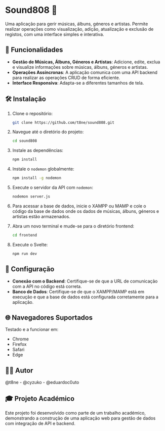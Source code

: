 
# Sound808 🎵

Uma aplicação para gerir músicas, álbuns, géneros e artistas. Permite realizar operações como visualização, adição, atualização e exclusão de registos, com uma interface simples e interativa.

## 🌟 Funcionalidades

- **Gestão de Músicas, Álbuns, Géneros e Artistas**: Adicione, edite, exclua e visualize informações sobre músicas, álbuns, géneros e artistas.
- **Operações Assíncronas**: A aplicação comunica com uma API backend para realizar as operações CRUD de forma eficiente.
- **Interface Responsiva**: Adapta-se a diferentes tamanhos de tela.

## 🛠️ Instalação

1. Clone o repositório:
   ```bash
   git clone https://github.com/t8ne/sound808.git
   ```

2. Navegue até o diretório do projeto:
   ```bash
   cd sound808
   ```

3. Instale as dependências:
   ```bash
   npm install
   ```

4. Instale o `nodemon` globalmente:
   ```bash
   npm install -g nodemon
   ```

5. Execute o servidor da API com `nodemon`:
   ```bash
   nodemon server.js
   ```

6. Para acessar a base de dados, inicie o XAMPP ou MAMP e cole o código da base de dados onde os dados de músicas, álbuns, géneros e artistas estão armazenados.
   
7. Abra um novo terminal e mude-se para o diretório frontend:
   ```bash
   cd frontend
   ```

8. Execute o Svelte:
   ```bash
   npm run dev
   ```

## 🔧 Configuração

- **Conexão com o Backend**: Certifique-se de que a URL de comunicação com a API no código está correta.
- **Banco de Dados**: Certifique-se de que o XAMPP/MAMP está em execução e que a base de dados está configurada corretamente para a aplicação.

## 🌐 Navegadores Suportados

Testado e a funcionar em:
- Chrome
- Firefox
- Safari
- Edge

## 🙋‍♂️ Autor

@t8ne - @cyzuko - @eduardoc0uto

## 🎓 Projeto Académico

Este projeto foi desenvolvido como parte de um trabalho académico, demonstrando a construção de uma aplicação web para gestão de dados com integração de API e backend.
